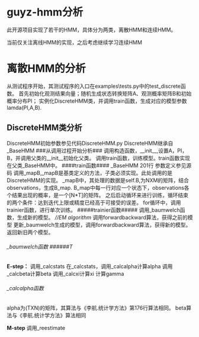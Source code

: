 guyz-hmm分析
===
此开源项目实现了若干的HMM，具体分为两类，离散HMM和连续HMM。

当前仅关注离线HMM的实现，之后考虑继续学习连续HMM
# 离散HMM的分析 #
从测试程序开始，其测试程序的入口在examples\tests.py中的test_discrete函数。
首先初始化观测结果向量；随机生成状态转换矩阵A、观测概率矩阵B和初始概率分布PI；
实例化DiscreteHMM类，并调用train函数，生成对应的模型参数lamda(PI,A,B).

## DiscreteHMM类分析 ##
DiscreteHMM初始参数参见代码DiscreteHMM.py
DiscreteHMM继承自_BaseHMM
###从调用过程开始分析###
调用构造函数，\_\_init\_\_,设置A，PI，B，并调用父类的\_\_init\_\_初始化父类。
调用train函数，训练模型。train函数实现在父类_BaseHMM中。
####train函数####
_BaseHMM 201行
参数定义参见源码
调用_mapB,_mapB是基类定义的方法，子类必须实现。此处调用的是DiscreteHMM的实现。
_mapB中，其处理的数据是self.B,为NXM的矩阵，结合observations，生成B_map.
B_map中每一行对应一个状态下，observations各个结果出现的概率，是一个[N*T]的矩阵。
之后启动循环来进行训练，循环结束的两个条件：达到迭代上限或精度已经高于可接受的误差。
for循环中，调用trainier函数，进行单次训练。
#####trainier函数#####
调用_baumwelch函数，生成新的模型。 *//EM algorithm*
调用forwardbackward算法，获得之前的模型
更新_baumwelch生成的模型，调用forwardbackward算法，获得新的模型。
返回新旧两个模型。

###### _baumwelch函数 ######T
**E-step：**
调用_calcstats
在_calcstats，调用_calcalpha计算alpha
调用_calcbeta计算beta
调用_calcxi计算xi
计算gamma

###### _calcalpha函数 ######
alpha为(TXN)的矩阵，其算法与《李航.统计学方法》第176行算法相同。
beta算法与《李航.统计学方法》算法相同



**M-step**
调用_reestimate